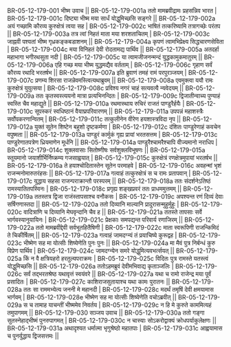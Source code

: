BR-05-12-179-001  	भीष्म उवाच ||
BR-05-12-179-001a	ततो मामब्रवीद्रामः प्रहसन्निव भारत |
BR-05-12-179-001c	दिष्ट्या भीष्म मया सार्धं योद्धुमिच्छसि सङ्गरे ||
BR-05-12-179-002a	अयं गच्छामि कौरव्य कुरुक्षेत्रं त्वया सह |
BR-05-12-179-002c	भाषितं तत्करिष्यामि तत्रागच्छेः परंतप ||
BR-05-12-179-003a	तत्र त्वां निहतं माता मया शरशताचितम् |
BR-05-12-179-003c	जाह्नवी पश्यतां भीष्म गृध्रकङ्कबडाशनम् ||
BR-05-12-179-004a	कृपणं त्वामभिप्रेक्ष्य सिद्धचारणसेविता |
BR-05-12-179-004c	मया विनिहतं देवी रोदतामद्य पार्थिव ||
BR-05-12-179-005a	अतदर्हा महाभागा भगीरथसुता नदी |
BR-05-12-179-005c	या त्वामजीजनन्मन्दं युद्धकामुकमातुरम् ||
BR-05-12-179-006a	एहि गच्छ मया भीष्म युद्धमद्यैव वर्तताम् |
BR-05-12-179-006c	गृहाण सर्वं कौरव्य रथादि भरतर्षभ ||
BR-05-12-179-007a	इति ब्रुवाणं तमहं रामं परपुरञ्जयम् |
BR-05-12-179-007c	प्रणम्य शिरसा राजन्नेवमस्त्वित्यथाब्रुवम् ||
BR-05-12-179-008a	एवमुक्त्वा ययौ रामः कुरुक्षेत्रं युयुत्सया |
BR-05-12-179-008c	प्रविश्य नगरं चाहं सत्यवत्यै न्यवेदयम् ||
BR-05-12-179-009a	ततः कृतस्वस्त्ययनो मात्रा प्रत्यभिनन्दितः |
BR-05-12-179-009c	द्विजातीन्वाच्य पुण्याहं स्वस्ति चैव महाद्युते ||
BR-05-12-179-010a	रथमास्थाय रुचिरं राजतं पाण्डुरैर्हयैः |
BR-05-12-179-010c	सूपस्करं स्वधिष्ठानं वैयाघ्रपरिवारणम् ||
BR-05-12-179-011a	उपपन्नं महाशस्त्रैः सर्वोपकरणान्वितम् |
BR-05-12-179-011c	तत्कुलीनेन वीरेण हयशास्त्रविदा नृप ||
BR-05-12-179-012a	युक्तं सूतेन शिष्टेन बहुशो दृष्टकर्मणा |
BR-05-12-179-012c	दंशितः पाण्डुरेणाहं कवचेन वपुष्मता ||
BR-05-12-179-013a	पाण्डुरं कार्मुकं गृह्य प्रायां भरतसत्तम |
BR-05-12-179-013c	पाण्डुरेणातपत्रेण ध्रियमाणेन मूर्धनि ||
BR-05-12-179-014a	पाण्डुरैश्चामरैश्चापि वीज्यमानो नराधिप |
BR-05-12-179-014c	शुक्लवासाः सितोष्णीषः सर्वशुक्लविभूषणः ||
BR-05-12-179-015a	स्तूयमानो जयाशीर्भिर्निष्क्रम्य गजसाह्वयात् |
BR-05-12-179-015c	कुरुक्षेत्रं रणक्षेत्रमुपायां भरतर्षभ ||
BR-05-12-179-016a	ते हयाश्चोदितास्तेन सूतेन परमाहवे |
BR-05-12-179-016c	अवहन्मां भृशं राजन्मनोमारुतरंहसः ||
BR-05-12-179-017a	गत्वाहं तत्कुरुक्षेत्रं स च रामः प्रतापवान् |
BR-05-12-179-017c	युद्धाय सहसा राजन्पराक्रान्तौ परस्परम् ||
BR-05-12-179-018a	ततः संदर्शनेऽतिष्ठं रामस्यातितपस्विनः |
BR-05-12-179-018c	प्रगृह्य शङ्खप्रवरं ततः प्राधममुत्तमम् ||
BR-05-12-179-019a	ततस्तत्र द्विजा राजंस्तापसाश्च वनौकसः |
BR-05-12-179-019c	अपश्यन्त रणं दिव्यं देवाः सर्षिगणास्तदा ||
BR-05-12-179-020a	ततो दिव्यानि माल्यानि प्रादुरासन्मुहुर्मुहुः |
BR-05-12-179-020c	वादित्राणि च दिव्यानि मेघवृन्दानि चैव ह ||
BR-05-12-179-021a	ततस्ते तापसाः सर्वे भार्गवस्यानुयायिनः |
BR-05-12-179-021c	प्रेक्षकाः समपद्यन्त परिवार्य रणाजिरम् ||
BR-05-12-179-022a	ततो मामब्रवीद्देवी सर्वभूतहितैषिणी |
BR-05-12-179-022c	माता स्वरूपिणी राजन्किमिदं ते चिकीर्षितम् ||
BR-05-12-179-023a	गत्वाहं जामदग्न्यं तं प्रयाचिष्ये कुरूद्वह |
BR-05-12-179-023c	भीष्मेण सह मा योत्सीः शिष्येणेति पुनः पुनः ||
BR-05-12-179-024a	मा मैवं पुत्र निर्बन्धं कुरु विप्रेण पार्थिव |
BR-05-12-179-024c	जामदग्न्येन समरे योद्धुमित्यवभर्त्सयत् ||
BR-05-12-179-025a	किं न वै क्षत्रियहरो हरतुल्यपराक्रमः |
BR-05-12-179-025c	विदितः पुत्र रामस्ते यतस्त्वं योद्धुमिच्छसि ||
BR-05-12-179-026a	ततोऽहमब्रुवं देवीमभिवाद्य कृताञ्जलिः |
BR-05-12-179-026c	सर्वं तद्भरतश्रेष्ठ यथावृत्तं स्वयंवरे ||
BR-05-12-179-027a	यथा च रामो राजेन्द्र मया पूर्वं प्रसादितः |
BR-05-12-179-027c	काशिराजसुतायाश्च यथा कामः पुरातनः ||
BR-05-12-179-028a	ततः सा राममभ्येत्य जननी मे महानदी |
BR-05-12-179-028c	मदर्थं तमृषिं देवी क्षमयामास भार्गवम् |
BR-05-12-179-028e 	भीष्मेण सह मा योत्सीः शिष्येणेति वचोऽब्रवीत् ||
BR-05-12-179-029a	स च तामाह याचन्तीं भीष्ममेव निवर्तय |
BR-05-12-179-029c	न हि मे कुरुते काममित्यहं तमुपागमम् ||
BR-05-12-179-030  	सञ्जय उवाच ||
BR-05-12-179-030a	ततो गङ्गा सुतस्नेहाद्भीष्मं पुनरुपागमत् |
BR-05-12-179-030c	न चास्याः सोऽकरोद्वाक्यं क्रोधपर्याकुलेक्षणः ||
BR-05-12-179-031a	अथादृश्यत धर्मात्मा भृगुश्रेष्ठो महातपाः |
BR-05-12-179-031c	आह्वयामास च पुनर्युद्धाय द्विजसत्तमः ||
